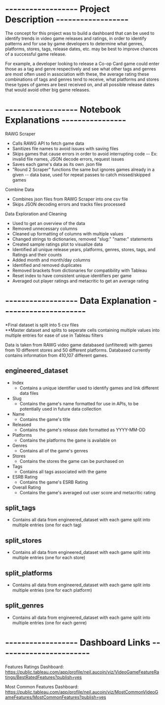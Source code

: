 # ------------------ Project Description ------------------
The concept for this project was to build a dashboard that can be used to identify trends in video game releases and ratings, in order to identify patterns and for use by game developers to determine what genres, platforms, stores, tags, release dates, etc. may be best to improve chances of a successful game release.

For example, a developer looking to release a Co-op Card game could enter those as a tag and genre respectively and see what other tags and genres are most often used in association with these, the average rating these combinations of tags and genres tend to receive, what platforms and stores these types of games are best received on, and all possible release dates that would avoid other big game releases.


# ------------------ Notebook Explanations ----------------
RAWG Scraper
- Calls RAWG API to fetch game data
- Sanitizes file names to avoid issues with saving files
- Skips games that cause errors in order to avoid interrupting code
-- Ex: invalid file names, JSON decode errors, request issues
- Saves each game's data as its own .json file
- "Round 2 Scraper" functions the same but ignores games already in a given
-- data base, used for repeat passes to catch missed/skipped games

Combine Data
- Combines json files from RAWG Scraper into one csv file
- Skips JSON decoding errors and tracks files processed

Data Exploration and Cleaning
- Used to get an overview of the data
- Removed unnecessary columns
- Cleaned up formatting of columns with multiple values
- Changed strings to dictionaries, removed "slug:" "name:" statements
- Created sample ratings plot to visualize data
- Identified all unique release years, platforms, genres, stores, tags, and Ratings and their counts
- Added month and month/day columns
- Identified and removed duplicates
- Removed brackets from dictionaries for compatibility with Tableau
- Reset index to have consistent unique identifiers per game
- Averaged out player ratings and metacritic to get an average rating


# ------------------ Data Explanation ---------------------
*Final dataset is split into 5 csv files  
**Master dataset and splits to seperate cells containing multiple values into multiple entries for ease of use in Tableau filters

Data is taken from RAWG video game databased (unfiltered) with games from 10 different stores and 50 different platforms. Databased currently contains information from 410,107 different games.

## engineered_dataset
- Index
  - Contains a unique identifier used to identify games and link different data files
- Slug
  - Contains the game's name formatted for use in APIs, to be potentially used in future data collection
- Name
  - Contains the game's title
- Released
  - Contains the game's release date formatted as YYYY-MM-DD
- Platforms
  - Contains the platforms the game is available on
- Genres
  - Contains all of the game's genres
- Stores
  - Contains the stores the game can be purchased on
- Tags
  - Contains all tags associated with the game
- ESRB Rating
  - Contains the game's ESRB Rating
- Overall Rating
  - Contains the game's averaged out user score and metacritic rating

## split_tags
  - Contains all data from engineered_dataset with each game split into multiple entries (one for each tag)

## split_stores
  - Contains all data from engineered_dataset with each game split into multiple entries (one for each store)

## split_platforms
  - Contains all data from engineered_dataset with each game split into multiple entries (one for each platform)

## split_genres
  - Contains all data from engineered_dataset with each game split into multiple entries (one for each genre)


# ------------------ Dashboard Links -----------------------
Features Ratings Dashboard:  
https://public.tableau.com/app/profile/neil.aucoin/viz/VideoGameFeatureRatings/BestRatedFeatures?publish=yes

Most Common Features Dashboard:  
https://public.tableau.com/app/profile/neil.aucoin/viz/MostCommonVideoGameFeatures/MostCommonFeatures?publish=yes
